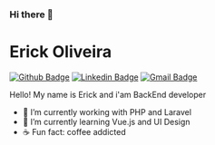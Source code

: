 ### Hi there 👋

# Erick Oliveira

[![Github Badge](https://img.shields.io/badge/-Github-000?style=flat-square&logo=Github&logoColor=white&link=https://github.com/lucasgdb)](https://github.com/Erivks)
[![Linkedin Badge](https://img.shields.io/badge/-LinkedIn-blue?style=flat-square&logo=Linkedin&logoColor=white&link=https://www.linkedin.com/in/erick-oliveira-dos-santos-0678a5185/)](https://www.linkedin.com/in/erick-oliveira-dos-santos-0678a5185/)
[![Gmail Badge](https://img.shields.io/badge/-Gmail-c14438?style=flat-square&logo=Gmail&logoColor=white&link=mailto:mordecai.es27@gmail.com)](mailto:mordecai.es27@gmail.com)

Hello! My name is Erick and i'am BackEnd developer

- 🔭 I’m currently working with PHP and Laravel
- 🌱 I’m currently learning Vue.js and UI Design
- ☕ Fun fact: coffee addicted


